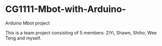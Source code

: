 # CG1111-Mbot-with-Arduino-
Arduino Mbot project

This is a team project consisting of 5 members: ZiYi, Shawn, Shiho, Wee Teng and myself.